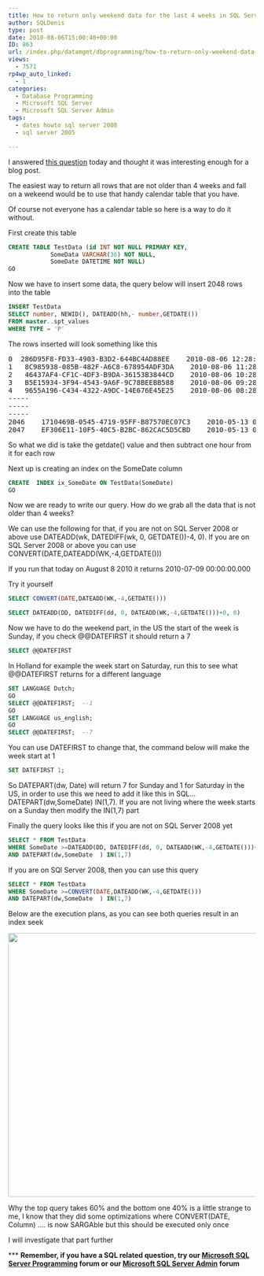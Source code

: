 ```yaml
---
title: How to return only weekend data for the last 4 weeks in SQL Server
author: SQLDenis
type: post
date: 2010-08-06T15:00:40+00:00
ID: 863
url: /index.php/datamgmt/dbprogramming/how-to-return-only-weekend-data-for-the/
views:
  - 7571
rp4wp_auto_linked:
  - 1
categories:
  - Database Programming
  - Microsoft SQL Server
  - Microsoft SQL Server Admin
tags:
  - dates howto sql server 2008
  - sql server 2005

---
```

I answered [this question][1] today and thought it was interesting enough for a blog post.
  
The easiest way to return all rows that are not older than 4 weeks and fall on a wekeend would be to use that handy calendar table that you have.
  
Of course not everyone has a calendar table so here is a way to do it without.

First create this table

```sql
CREATE TABLE TestData (id INT NOT NULL PRIMARY KEY, 
			SomeData VARCHAR(36) NOT NULL, 
			SomeDate DATETIME NOT NULL)
GO
```

Now we have to insert some data, the query below will insert 2048 rows into the table

```sql
INSERT TestData
SELECT number, NEWID(), DATEADD(hh,- number,GETDATE())
FROM master..spt_values
WHERE TYPE = 'P'
```

The rows inserted will look something like this

<pre>0	286D95F8-FD33-4903-B3D2-644BC4AD88EE	2010-08-06 12:28:09.913
1	8C985938-085B-482F-A6C8-678954ADF3DA	2010-08-06 11:28:09.913
2	46437AF4-CF1C-4DF3-B9DA-36153B3844CD	2010-08-06 10:28:09.913
3	B5E15934-3F94-4543-9A6F-9C78BEEBB588	2010-08-06 09:28:09.913
4	9655A196-C434-4322-A9DC-14E676E45E25	2010-08-06 08:28:09.913
-----
-----
-----
2046	1710469B-0545-4719-95FF-B87570EC07C3	2010-05-13 06:28:09.913
2047	EF306E11-10F5-40C5-B2BC-862CAC5D5CBD	2010-05-13 05:28:09.913
</pre>

So what we did is take the getdate() value and then subtract one hour from it for each row

Next up is creating an index on the SomeDate column

```sql
CREATE  INDEX ix_SomeDate ON TestData(SomeDate)
GO
```

Now we are ready to write our query. How do we grab all the data that is not older than 4 weeks?
  
We can use the following for that, if you are not on SQL Server 2008 or above use DATEADD(wk, DATEDIFF(wk, 0, GETDATE())-4, 0). If you are on SQL Server 2008 or above you can use CONVERT(DATE,DATEADD(WK,-4,GETDATE()))

If you run that today on August 8 2010 it returns 2010-07-09 00:00:00.000
  
Try it yourself

```sql
SELECT CONVERT(DATE,DATEADD(WK,-4,GETDATE()))

SELECT DATEADD(DD, DATEDIFF(dd, 0, DATEADD(WK,-4,GETDATE()))+0, 0)
```

Now we have to do the weekend part, in the US the start of the week is Sunday, if you check @@DATEFIRST it should return a 7

```sql
SELECT @@DATEFIRST
```

In Holland for example the week start on Saturday, run this to see what @@DATEFIRST returns for a different language

```sql
SET LANGUAGE Dutch;
GO
SELECT @@DATEFIRST;  --1
GO
SET LANGUAGE us_english;
GO
SELECT @@DATEFIRST;  --7
```

You can use DATEFIRST to change that, the command below will make the week start at 1

```sql
SET DATEFIRST 1;
```

So DATEPART(dw, Date) will return 7 for Sunday and 1 for Saturday in the US, in order to use this we need to add it like this in SQL... DATEPART(dw,SomeDate) IN(1,7). If you are not living where the week starts on a Sunday then modify the IN(1,7) part

Finally the query looks like this if you are not on SQL Server 2008 yet

```sql
SELECT * FROM TestData
WHERE SomeDate >=DATEADD(DD, DATEDIFF(dd, 0, DATEADD(WK,-4,GETDATE()))+0, 0)
AND DATEPART(dw,SomeDate  ) IN(1,7)
```

If you are on SQl Server 2008, then you can use this query

```sql
SELECT * FROM TestData
WHERE SomeDate >=CONVERT(DATE,DATEADD(WK,-4,GETDATE()))
AND DATEPART(dw,SomeDate  ) IN(1,7)
```

Below are the execution plans, as you can see both queries result in an index seek

<img src="/wp-content/uploads/blogs/DataMgmt//Execution plan.PNG" alt="" title="" width="855" height="536" />

Why the top query takes 60% and the bottom one 40% is a little strange to me, I know that they did some optimizations where CONVERT(DATE, Column) .... is now SARGAble but this should be executed only once

I will investigate that part further

\*** **Remember, if you have a SQL related question, try our [Microsoft SQL Server Programming][2] forum or our [Microsoft SQL Server Admin][3] forum**<ins></ins>

 [1]: http://stackoverflow.com/questions/3425412/sql-only-select-records-from-weekends/3425437#3425437
 [2]: http://forum.ltd.local/viewforum.php?f=17
 [3]: http://forum.ltd.local/viewforum.php?f=22
